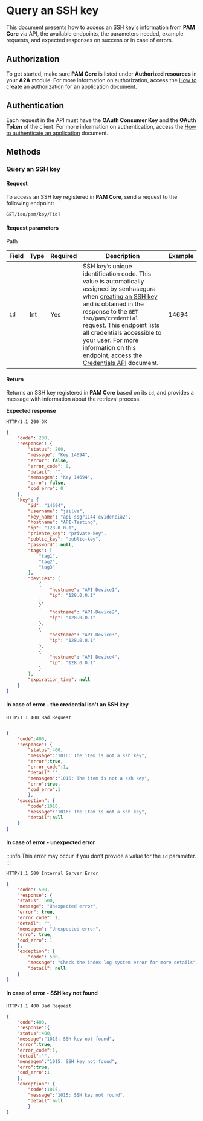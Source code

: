 # Query an SSH key

This document presents how to access an SSH key's information from **PAM Core** via API, the available endpoints, the parameters needed, example requests, and expected responses on success or in case of errors.

## Authorization

To get started, make sure **PAM Core** is listed under **Authorized resources** in your **A2A** module. For more information on authorization, access the [How to create an authorization for an application](/v3-32/docs/a2a-how-to-create-an-authorization-for-an-application) document.

## Authentication

Each request in the API must have the **OAuth Consumer Key** and the **OAuth Token** of the client. For more information on authentication, access the [How to authenticate an application](/v3-32/docs/a2a-how-to-authenticate-an-application) document.

## Methods

### Query an SSH key

#### Request

To access an SSH key registered in **PAM Core**, send a request to the following endpoint:

`GET/iso/pam/key/[id]`

#### Request parameters

Path

| Field | Type   | Required | Description                           | Example |
| ----- | ------ | -------- | ------------------------------------- | ------- |
| `id`    | Int | Yes      | SSH key’s unique identification code. This value is automatically assigned by senhasegura when [creating an SSH key](/v3-32/docs/a2a-pam-core-create-or-update-an-ssh-key) and is obtained in the response to the `GET iso/pam/credential` request. This endpoint lists all credentials accessible to your user. For more information on this endpoint, access the [Credentials API](/v3-32/docs/a2a-pam-core-credentials-api) document. | 14694     |



#### Return

Returns an SSH key registered in **PAM Core** based on its `id`, and provides a message with information about the retrieval process.

**Expected response**


```
HTTP/1.1 200 OK
```

```json
{
    "code": 200,
    "response": {
        "status": 200,
        "message": "Key 14694",
        "error": false,
        "error_code": 0,
        "detail": "",
        "mensagem": "Key 14694",
        "erro": false,
        "cod_erro": 0
    },
    "key": {
        "id": "14694",
        "username": "jsilva",
        "key_name": "api-ssgr1144-evidencia2",
        "hostname": "API-Testing",
        "ip": "128.0.0.1",
        "private_key": "private-key",
        "public_key": "public-key",
        "password": null,
        "tags": [
            "tag1",
            "tag2",
            "tag3"
        ],
        "devices": [
            {
                "hostname": "API-Device1",
                "ip": "128.0.0.1"
            },
            {
                "hostname": "API-Device2",
                "ip": "128.0.0.1"
            },
            {
                "hostname": "API-Device3",
                "ip": "128.0.0.1"
            },
            {
                "hostname": "API-Device4",
                "ip": "128.0.0.1"
            }
        ],
        "expiration_time": null
    }
}
```


#### In case of error - the credential isn't an SSH key
```
HTTP/1.1 400 Bad Request
```

```json

{
    "code":400,
    "response": {
        "status":400,
        "message":"1016: The item is not a ssh key",
        "error":true,
        "error_code":1,
        "detail":"",
        "mensagem":"1016: The item is not a ssh key",
        "erro":true,
        "cod_erro":1
        },
    "exception": {
        "code":1016,
        "message":"1016: The item is not a ssh key",
        "detail":null
    }
}
```

#### In case of error -  unexpected error

 :::info
This error may occur if you don’t provide a value for the `id` parameter.
:::


```
HTTP/1.1 500 Internal Server Error
```


```json
{
    "code": 500,
    "response": {
    "status": 500,
    "message": "Unexpected error",
    "error": true,
    "error_code": 1,
    "detail": "",
    "mensagem": "Unexpected error",
    "erro": true,
    "cod_erro": 1
    },
    "exception": {
        "code": 500,
        "message": "Check the index log system error for more details",
        "detail": null
    }
}
```

#### In case of error - SSH key not found


```
HTTP/1.1 400 Bad Request
```

```json
{
    "code":400,
    "response":{
    "status":400,
    "message":"1015: SSH key not found",
    "error":true,
    "error_code":1,
    "detail":"",
    "mensagem":"1015: SSH key not found",
    "erro":true,
    "cod_erro":1
    },
    "exception": {
        "code":1015,
        "message":"1015: SSH key not found",
        "detail":null
        }
}
```